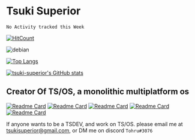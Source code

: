 # Tsuki Superior

<!--START_SECTION:waka-->

```text
No Activity tracked this Week
```

<!--END_SECTION:waka-->

[![HitCount](http://hits.dwyl.com/tsuki-superior/tsuki-superior.svg)](http://hits.dwyl.com/tsuki-superior/tsuki-superior)

![debian](https://raw.githubusercontent.com/tsuki-superior/tsuki-superior/main/debian.png)

[![Top Langs](https://github-readme-stats.vercel.app/api/top-langs/?username=tsuki-superior&theme=dark&layout=compact&langs_count=10)](https://github.com/anuraghazra/github-readme-stats)

[![tsuki-superior's GitHub stats](https://github-readme-stats.vercel.app/api?username=tsuki-superior&theme=dark&show_icons=true)](https://github.com/anuraghazra/github-readme-stats)

## Creator Of TS/OS, a monolithic multiplatform os

[![Readme Card](https://github-readme-stats.vercel.app/api/pin/?username=tsuki-superior&repo=tsos-nucleus&theme=dark&layout=compact)](https://github.com/tsuki-superior/tsos-nucleus)
[![Readme Card](https://github-readme-stats.vercel.app/api/pin/?username=tsuki-superior&repo=tsos-toolchain&theme=dark&layout=compact)](https://github.com/tsuki-superior/tsos-toolchain)
[![Readme Card](https://github-readme-stats.vercel.app/api/pin/?username=tsuki-superior&repo=tsos-website&theme=dark&layout=compact)](https://github.com/tsuki-superior/tsos-website)
[![Readme Card](https://github-readme-stats.vercel.app/api/pin/?username=tsuki-superior&repo=tsos-build-docker&theme=dark&layout=compact)](https://github.com/tsuki-superior/tsos-build-docker)
[![Readme Card](https://github-readme-stats.vercel.app/api/pin/?username=tsuki-superior&repo=tsos-elf2x&theme=dark&layout=compact)](https://github.com/tsuki-superior/tsos-elf2x)

If anyone wants to be a TSDEV, and work on TS/OS. please email me at tsukisuperior@gmail.com, or DM me on discord `Tohru#3076`

